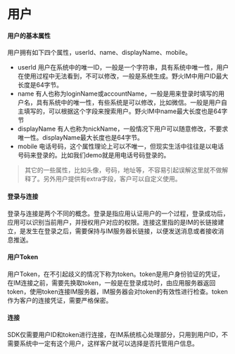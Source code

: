 # 用户

#### 用户的基本属性
用户拥有如下四个属性，userId、name、displayName、mobile。
 * userId 用户在系统中的唯一ID，一般是一个字符串，具有系统中唯一性，用户在使用过程中无法看到，不可以修改，一般是系统生成。野火IM中用户ID最大长度是64字节。
 * name 有人也称为loginName或accountName，一般是用来登录时填写的用户名，具有系统中的唯一性，有些系统是可以修改，比如微信。一般是用户自主填写的，可以根据这个字段来搜索用户。野火IM中name最大长度也是64字节
 * displayName 有人也称为nickName，一般情况下用户可以随意修改，不要求唯一性。displayName最大长度也是64字节。
 * mobile 电话号码，这个属性理论上可以不唯一，但现实生活中往往是以电话号码来登录的。比如我们demo就是用电话号码登录的。
 > 其它的一些属性，比如头像，号码，地址等，不容易引起误解这里就不做解释了。另外用户提供有extra字段，客户可以自定义使用。

#### 登录与连接
登录与连接是两个不同的概念。登录是指应用认证用户的一个过程，登录成功后，应用可以识别当前用户，并授权用户对应的权限。连接这里指的是IM的长链接建立，是发生在登录之后，需要保持与IM服务器长链接，以便发送消息或者接收消息推送。

#### 用户Token
用户Token，在不引起歧义的情况下称为token。token是用户身份验证的凭证，在IM连接之前，需要先换取token，一般是在登录成功时，由应用服务器返回token，使用token连接IM服务器，IM服务器会对token的有效性进行检查。token作为客户的连接凭证，需要严格保密。

#### 连接
SDK仅需要用户ID和token进行连接，在IM系统核心处理部分，只用到用户ID，不需要系统中一定有这个用户，这样客户就可以选择是否托管用户信息。
